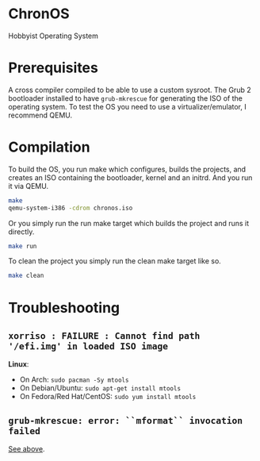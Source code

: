 # ChronOS
Hobbyist Operating System
# Prerequisites
A cross compiler compiled to be able to use a custom sysroot.
The Grub 2 bootloader installed to have ```grub-mkrescue``` for generating the ISO of the operating system.
To test the OS you need to use a virtualizer/emulator, I recommend QEMU.
# Compilation
To build the OS, you run make which configures, builds the projects, and creates an ISO containing the bootloader, kernel and an initrd. And you run it via QEMU.
```sh
make
qemu-system-i386 -cdrom chronos.iso
```
Or you simply run the run make target which builds the project and runs it directly.
```sh
make run
```

To clean the project you simply run the clean make target like so.
```sh
make clean
```

# Troubleshooting
## `xorriso : FAILURE : Cannot find path '/efi.img' in loaded ISO image`

**Linux**:
* On Arch: `sudo pacman -Sy mtools`
* On Debian/Ubuntu: `sudo apt-get install mtools`
* On Fedora/Red Hat/CentOS: `sudo yum install mtools`

## `grub-mkrescue: error: ``mformat`` invocation failed`
[See above](https://github.com/chronium/ChronOS/blob/master/README.md#xorriso--failure--cannot-find-path-efiimg-in-loaded-iso-image).
